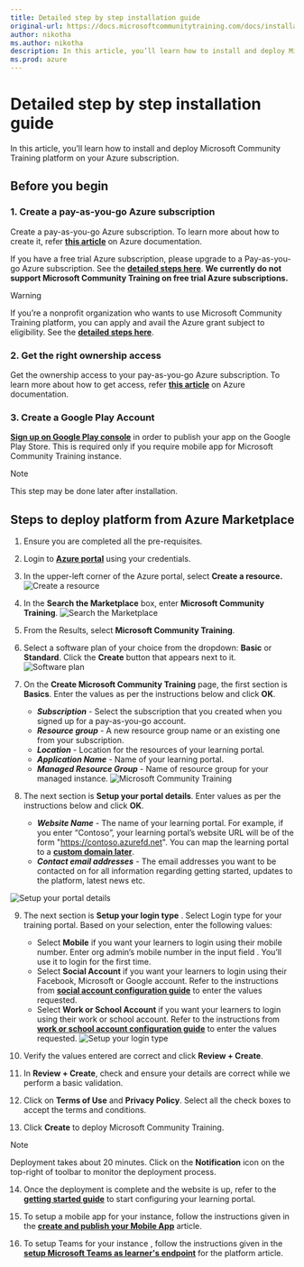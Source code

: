 ```yaml
---
title: Detailed step by step installation guide
original-url: https://docs.microsoftcommunitytraining.com/docs/installation-guide-detailed-steps
author: nikotha
ms.author: nikotha
description: In this article, you’ll learn how to install and deploy Microsoft Community Training platform on your Azure subscription.
ms.prod: azure
---
```


# Detailed step by step installation guide

In this article, you’ll learn how to install and deploy Microsoft Community Training platform on your Azure subscription.

## Before you begin

### 1.	Create a pay-as-you-go Azure subscription  
Create a pay-as-you-go Azure subscription. To learn more about how to create it, refer [**this article**](https://azure.microsoft.com/en-in/pricing/purchase-options/pay-as-you-go/) on Azure documentation. 

If you have a free trial Azure subscription, please upgrade to a Pay-as-you-go Azure subscription. See the [**detailed steps here**](https://docs.microsoft.com/azure/billing/billing-upgrade-azure-subscription#upgrade-your-azure-free-account). **We currently do not support Microsoft Community Training on free trial Azure subscriptions.**

> [!WARNING]
> If you’re a nonprofit organization who wants to use Microsoft Community Training platform, you can apply and avail the Azure grant subject to eligibility. See the [**detailed steps here**](../../infrastructure-management/install-your-platform-instance/10_setup-platform-instance-on-azure-subscription-for-nonprofits).

### 2.	Get the right ownership access 
Get the ownership access to your pay-as-you-go Azure subscription. To learn more about how to get access, refer [**this article**](https://docs.microsoft.com/azure/role-based-access-control/overview) on Azure documentation. 
    
### 3.	Create a Google Play Account 
[**Sign up on Google Play console**](https://play.google.com/apps/publish/signup/)  in order to publish your app on the Google Play Store.  This is required only if you require mobile app for Microsoft Community Training instance. 

> [!NOTE]
> This step may be done later after installation.

## Steps to deploy platform from Azure Marketplace  

1.	Ensure you are completed all the pre-requisites.

2.	Login to [**Azure portal**](https://portal.azure.com/) using your credentials.

3.	In the upper-left corner of the Azure portal, select **Create a resource.**  
![Create a resource](../../media/image%2813%29.png)
    
4.	In the **Search the Marketplace** box, enter **Microsoft Community Training**.
![Search the Marketplace](../../media/image%2896%29.png)
    
5.	From the Results, select **Microsoft Community Training**. 

6.	Select a software plan of your choice from the dropdown: **Basic** or **Standard**. Click the **Create** button that appears next to it.
![Software plan](../../media/image%2898%29.png)
    
7.	On the **Create Microsoft Community Training** page, the first section is **Basics**. Enter the values as per the instructions below and click **OK**.
    * ***Subscription*** - Select the subscription that you created when you signed up for a pay-as-you-go account.
    * ***Resource group*** - A new resource group name or an existing one from your subscription.
    * ***Location*** - Location for the resources of your learning portal. 
    * ***Application Name*** - Name of your learning portal.
    * ***Managed Resource Group*** - Name of resource group for your managed instance.
![Microsoft Community Training](../../media/image%2897%29.png)

8. The next section is **Setup your portal details**. Enter values as per the instructions below and click **OK**.
    * ***Website Name*** - The name of your learning portal. For example, if you enter “Contoso”, your learning portal’s website URL will be of the form "https://contoso.azurefd.net". You can map the learning portal to a [**custom domain later**](../../infrastructure-management/configure-your-platform-infrastructure/2_setup-custom-domain-url).
    * ***Contact email addresses*** - The email addresses you want to be contacted on for all information regarding getting started, updates to the platform, latest news etc. 

![Setup your portal details](../../media/image%28357%29.png)

9. The next section is **Setup your login type** . Select Login type for your training portal.  Based on your selection, enter the following values:
    * Select **Mobile** if you want your learners to login using their mobile number. Enter org admin’s mobile number in the input field . You’ll use it to login for the first time.
    * Select **Social Account** if you want your learners to login using their Facebook, Microsoft or Google account. Refer to the instructions from [**social account configuration guide**](../../infrastructure-management/install-your-platform-instance/4_configure-login-social-work-school-account#social-account-or-email-based-authentication) to enter the values requested.
    * Select **Work or School Account** if you want your learners to login using their work or school account. Refer to the instructions from [**work or school account configuration guide**](../../infrastructure-management/install-your-platform-instance/4_configure-login-social-work-school-account#work-or-school-account-based-authentication) to enter the values requested.
![Setup your login type](../../media/image%2899%29.png)

10. Verify the values entered are correct and click **Review + Create**.

11. In **Review + Create**, check and ensure your details are correct while we perform a basic validation. 

12. Click on **Terms of Use** and **Privacy Policy**. Select all the check boxes to accept the terms and conditions.

13. Click **Create** to deploy Microsoft Community Training. 

  > [!NOTE]
  > Deployment takes about 20 minutes. Click on the **Notification** icon on the top-right of toolbar to monitor the deployment process.

14. Once the deployment is complete and the website is up, refer to the [**getting started guide**](../../get-started/4_step-by-step-configuration-guide) to start configuring your learning portal. 

16. To setup a mobile app for your instance, follow the instructions given in the [**create and publish your Mobile App**](../../infrastructure-management/install-your-platform-instance/5_create-publish-mobile-app) article. 

17. To setup Teams for your instance , follow the instructions given in the [**setup Microsoft Teams as learner's endpoint**](../../infrastructure-management/install-your-platform-instance/7_create-teams-app-for-your-training-portal) for the platform article. 